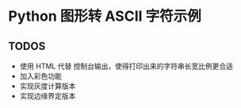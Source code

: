 # Python 图形转 ASCII 字符示例

## TODOS

* 使用 HTML 代替 控制台输出，使得打印出来的字符串长宽比例更合适
* 加入彩色功能
* 实现灰度计算版本
* 实现边缘界定版本
